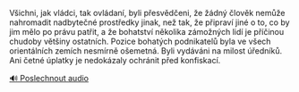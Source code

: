 
Všichni, jak vládci, tak ovládaní, byli přesvědčeni, že žádný člověk nemůže nahromadit nadbytečné prostředky jinak, než tak, že připraví jiné o to, co by jim mělo po právu patřit, a že bohatství několika zámožných lidí je příčinou chudoby většiny ostatních. Pozice bohatých podnikatelů byla ve všech orientálních zemích nesmírně ošemetná. Byli vydáváni na milost úředníků. Ani četné úplatky je nedokázaly ochránit před konfiskací.

[🔊 Poslechnout audio](/data/7-paragraphs/audio/chapter_165/para_002-Vichni-jak-vldci-tak-ovldan-byli-pesvden.mp3)
